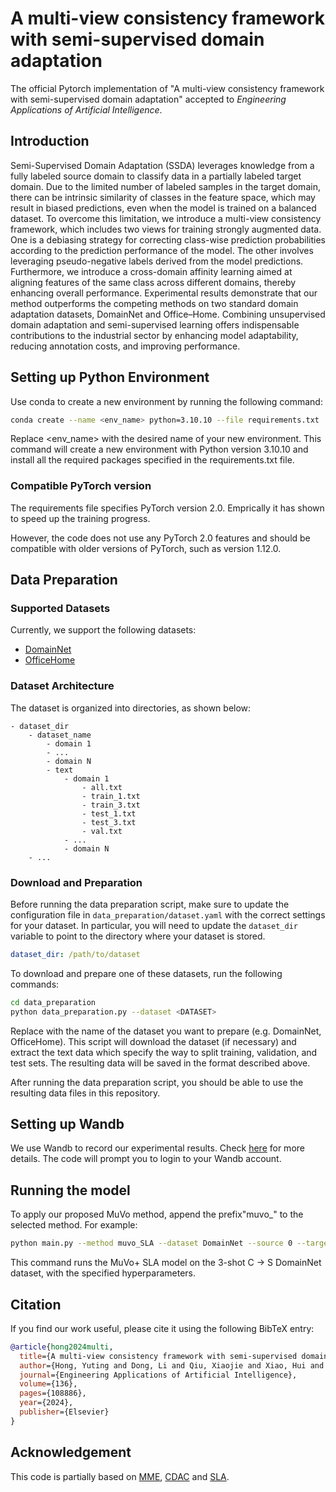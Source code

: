 # A multi-view consistency framework with semi-supervised domain adaptation

The official Pytorch implementation of "A multi-view consistency framework with semi-supervised domain adaptation" accepted to *Engineering Applications of Artificial Intelligence*.

## Introduction

Semi-Supervised Domain Adaptation (SSDA) leverages knowledge from a fully labeled source domain to classify data in a partially labeled target domain. Due to the limited number of labeled samples in the target domain, there can be intrinsic similarity of classes in the feature space, which may result in biased predictions, even when the model is trained on a balanced dataset. To overcome this limitation, we introduce a multi-view consistency framework, which includes two views for training strongly augmented data. One is a debiasing strategy for correcting class-wise prediction probabilities according to the prediction performance of the model. The other involves leveraging pseudo-negative labels derived from the model predictions. Furthermore, we introduce a cross-domain affinity learning aimed at aligning features of the same class across different domains, thereby enhancing overall performance. Experimental results demonstrate that our method outperforms the competing methods on two standard domain adaptation datasets, DomainNet and Office–Home. Combining unsupervised domain adaptation and semi-supervised learning offers indispensable contributions to the industrial sector by enhancing model adaptability, reducing annotation costs, and improving performance.

## Setting up Python Environment

Use conda to create a new environment by running the following command:

```sh
conda create --name <env_name> python=3.10.10 --file requirements.txt
```

Replace <env_name> with the desired name of your new environment. This command will create a new environment with Python version 3.10.10 and install all the required packages specified in the requirements.txt file.

### Compatible PyTorch version

The requirements file specifies PyTorch version 2.0. Emprically it has shown to speed up the training progress.

However, the code does not use any PyTorch 2.0 features and should be compatible with older versions of PyTorch, such as version 1.12.0.

## Data Preparation

### Supported Datasets

Currently, we support the following datasets:

- [DomainNet](http://ai.bu.edu/M3SDA/)
- [OfficeHome](https://www.hemanthdv.org/officeHomeDataset.html)

### Dataset Architecture

The dataset is organized into directories, as shown below:

```
- dataset_dir
    - dataset_name
        - domain 1
        - ...
        - domain N
        - text
            - domain 1
                - all.txt
                - train_1.txt
                - train_3.txt
                - test_1.txt
                - test_3.txt
                - val.txt
            - ...
            - domain N
    - ...
```

### Download and Preparation

Before running the data preparation script, make sure to update the configuration file in `data_preparation/dataset.yaml` with the correct settings for your dataset. In particular, you will need to update the `dataset_dir` variable to point to the directory where your dataset is stored.

```yaml
dataset_dir: /path/to/dataset
```

To download and prepare one of these datasets, run the following commands:

```sh
cd data_preparation
python data_preparation.py --dataset <DATASET>
```

Replace <DATASET> with the name of the dataset you want to prepare (e.g. DomainNet, OfficeHome). This script will download the dataset (if necessary) and extract the text data which specify the way to split training, validation, and test sets. The resulting data will be saved in the format described above.

After running the data preparation script, you should be able to use the resulting data files in this repository.

## Setting up Wandb

We use Wandb to record our experimental results. Check [here](https://wandb.ai) for more details. The code will prompt you to login to your Wandb account.

## Running the model

To apply our proposed MuVo method, append the prefix"muvo_" to the selected method.  For example:

```sh
python main.py --method muvo_SLA --dataset DomainNet --source 0 --target 3 --seed 991109 --num_iters 100000 --shot 3shot --alpha 0.3 --update_interval 500 --warmup 50000 --T 0.6
```

This command runs the MuVo+ SLA model on the 3-shot C -> S DomainNet dataset, with the specified hyperparameters. 

## Citation

If you find our work useful, please cite it using the following BibTeX entry:

```bibtex
@article{hong2024multi,
  title={A multi-view consistency framework with semi-supervised domain adaptation},
  author={Hong, Yuting and Dong, Li and Qiu, Xiaojie and Xiao, Hui and Yao, Baochen and Zheng, Siming and Peng, Chengbin},
  journal={Engineering Applications of Artificial Intelligence},
  volume={136},
  pages={108886},
  year={2024},
  publisher={Elsevier}
}
```

## Acknowledgement

This code is partially based on [MME](https://github.com/VisionLearningGroup/SSDA_MME), [CDAC](https://github.com/lijichang/CVPR2021-SSDA) and [SLA](https://github.com/chu0802/SLA).

